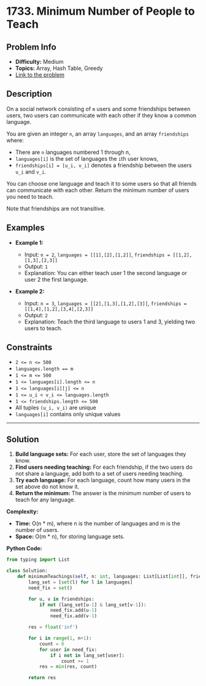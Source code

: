 # 1733. Minimum Number of People to Teach

## Problem Info

- **Difficulty:** Medium
- **Topics:** Array, Hash Table, Greedy
- [Link to the problem](https://leetcode.com/problems/minimum-number-of-people-to-teach/)

## Description

On a social network consisting of `m` users and some friendships between users, two users can communicate with each other if they know a common language.

You are given an integer `n`, an array `languages`, and an array `friendships` where:

- There are `n` languages numbered 1 through n,
- `languages[i]` is the set of languages the `i`th user knows,
- `friendships[i] = [u_i, v_i]` denotes a friendship between the users `u_i` and `v_i`.

You can choose one language and teach it to some users so that all friends can communicate with each other. Return the minimum number of users you need to teach.

Note that friendships are not transitive.

## Examples

- **Example 1:**

    - Input: `n = 2`, `languages = [[1],[2],[1,2]]`, `friendships = [[1,2],[1,3],[2,3]]`
    - Output: `1`
    - Explanation: You can either teach user 1 the second language or user 2 the first language.

- **Example 2:**

    - Input: `n = 3`, `languages = [[2],[1,3],[1,2],[3]]`, `friendships = [[1,4],[1,2],[3,4],[2,3]]`
    - Output: `2`
    - Explanation: Teach the third language to users 1 and 3, yielding two users to teach.

## Constraints

- `2 <= n <= 500`
- `languages.length == m`
- `1 <= m <= 500`
- `1 <= languages[i].length <= n`
- `1 <= languages[i][j] <= n`
- `1 <= u_i < v_i <= languages.length`
- `1 <= friendships.length <= 500`
- All tuples `(u_i, v_i)` are unique
- `languages[i]` contains only unique values

---

## Solution

1. **Build language sets:** For each user, store the set of languages they know.
2. **Find users needing teaching:** For each friendship, if the two users do not share a language, add both to a set of users needing teaching.
3. **Try each language:** For each language, count how many users in the set above do not know it.
4. **Return the minimum:** The answer is the minimum number of users to teach for any language.

**Complexity:**

- **Time:** O(n * m), where n is the number of languages and m is the number of users.
- **Space:** O(m * n), for storing language sets.

**Python Code:**

```python
from typing import List

class Solution:
    def minimumTeachings(self, n: int, languages: List[List[int]], friendships: List[List[int]]) -> int:
        lang_set = [set(l) for l in languages]
        need_fix = set()

        for u, v in friendships:
            if not (lang_set[u-1] & lang_set[v-1]):
                need_fix.add(u-1)
                need_fix.add(v-1)

        res = float('inf')

        for i in range(1, n+1):
            count = 0
            for user in need_fix:
                if i not in lang_set[user]:
                    count += 1
            res = min(res, count)

        return res
```